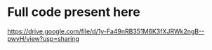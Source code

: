 # Full code present here
https://drive.google.com/file/d/1y-Fa49nRB351M6K3fXJRWk2ngB--pwvH/view?usp=sharing
